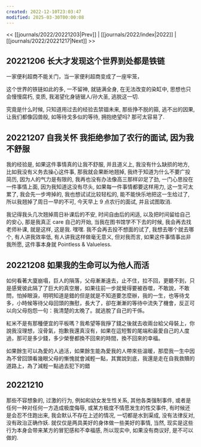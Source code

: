 ```yaml
---
created: 2022-12-10T23:03:47
modified: 2025-03-30T00:00:08
---
```


<< [[journals/2022/20221203|Prev]] | [[journals/2022/index|2022]] | [[journals/2022/20221217|Next]] >>

## 20221206 长大才发现这个世界到处都是铁链

一家便利超商不能关门，当一家便利超商变成了一座牢笼，

这个世界的铁链如此的多, 一不留神, 就链满全身, 在无法改变的染缸中, 思想也只会慢慢腐朽, 变质, 我渴望化身链锯人/孙大圣, 逃脱这一切.

究竟是什么时候, 只知道用过去的经验去禁锢未来, 那些挣不脱的箍, 逃不出的因果, 让我们都像囚兽般, 如等待戈多似的等待, 拥抱绝望吗? 那可太容易了.

## 20221207 自我关怀 我拒绝参加了农行的面试, 因为我不舒服

我的经验是, 如果这件事情真的让我不舒服, 并且道义上, 我没有什么缺损的地方, 比如我没有义务去操心这件事, 那我就会果断地翘掉, 我终于知道为什么不要广投简历, 因为人的气力是有限的, 我再也没有办法像高三那样卯足了劲, 一门心思投在一件事情上面, 因为我知道这没有尽头, 如果每一件事情都要这样用力, 这一生可太累了, 我会先一步垮掉的, 我也想试试比较轻松的, 能不能快乐地把这一生给过了, 所以我翘掉了周日一早的不可, 今天早上 9 点农行的面试, 并且试图取消.

我记得我头几次翘掉周日补课后的不安, 时间自由后的闲适, 以及把时间留给自己的安心, 那是我真正 care 自己的开始, 当我在图书馆学不下去的时候, 我会再去找老师补课, 就是这样, 这是我. 嘿嘿. 我不会再去投不想面的试了, 我想去哪个就去哪个, 有人讲我效率低, 有人讲我这样做毫无意义, 但对我而言, 如果这件事情事出非我所愿, 这件事本身就 Pointless & Valueless.

## 20221208 如果我的生命可以为他人而活

如何看著大廈崩塌，巨人的隕落，父母漸漸遠去，止不住，拉不回，更聽不到，只是感覺彼此隔了了巨大的真空層，如果往前一步就覺得要被吞噬，不敢說，不敢問，怕掉眼淚，明明知道是錯的但是就是不知道要怎麼辦，我的一生，也等待戈多，小時候等待父母回頭的撫慰，長大了，卻在漸漸的等待中流失了機會，反正可以向父母抱怨一句：我清楚的太晚了。就逃脫了自己的干係。

紅米不是有那種便宜的平板嗎？我希望等我掙了錢之後就去收兩台給父母裝上，你說我沒理想，沒骨氣，抱歉我還真沒有，如果在這短暫的尾端和最愛自己的人度過，那可是多少錢，多少榮譽都換不回來的時間，換不回來的幸福。

如果餘生可以為愛的人過活，如果餘生能為愛我的人帶來些溫暖，那麼我一生中因為不曾回頭看幾眼父母的慚愧就會減輕一點，其實說到底，我還是走在自我救贖的道路上，為了減輕一點過去犯下的錯

## 20221210

那些不容想象的, 过激的行为, 例如和幼女发生性关系, 其他各类强制事件, 或者是任何一种对任何一方造成极度侮辱, 或某方极度不情愿发生的性交事件, 有时候还是会忍不住跑出来, 我会默认不存在上述的情况, 一切都是水到渠成, 没有法律反对, 没有政治正确作妖. 就仅仅是两具美好的身体做一些美好的事情, 当然, 现实是这些行为本身会带来某方的冒犯感和不幸福感, 所以现实中, 如果没有商议好, 是不可以做的.
